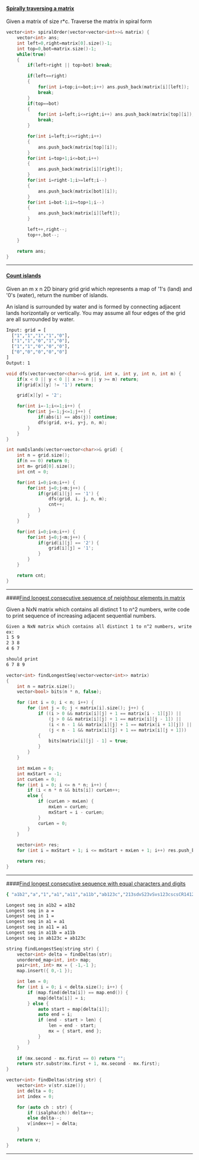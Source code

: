 #### [Spirally traversing a matrix ](https://practice.geeksforgeeks.org/problems/spirally-traversing-a-matrix-1587115621/1)

Given a matrix of size r\*c. Traverse the matrix in spiral form

```cpp
vector<int> spiralOrder(vector<vector<int>>& matrix) {
    vector<int> ans;
    int left=0,right=matrix[0].size()-1;
    int top=0,bot=matrix.size()-1;
    while(true)
    {
        if(left>right || top>bot) break;

        if(left==right)
        {
            for(int i=top;i<=bot;i++) ans.push_back(matrix[i][left]);
            break;
        }
        if(top==bot)
        {
            for(int i=left;i<=right;i++) ans.push_back(matrix[top][i]);
            break;
        }

        for(int i=left;i<=right;i++)
        {
            ans.push_back(matrix[top][i]);
        }
        for(int i=top+1;i<=bot;i++)
        {
            ans.push_back(matrix[i][right]);
        }
        for(int i=right-1;i>=left;i--)
        {
            ans.push_back(matrix[bot][i]);
        }
        for(int i=bot-1;i>=top+1;i--)
        {
            ans.push_back(matrix[i][left]);
        }

        left++,right--;
        top++,bot--;
    }

    return ans;
}
```

---

#### [Count islands](https://leetcode.com/problems/number-of-islands/)

Given an m x n 2D binary grid grid which represents a map of '1's (land) and '0's (water), return the number of islands.

An island is surrounded by water and is formed by connecting adjacent lands horizontally or vertically. You may assume all four edges of the grid are all surrounded by water.

```sh
Input: grid = [
  ["1","1","1","1","0"],
  ["1","1","0","1","0"],
  ["1","1","0","0","0"],
  ["0","0","0","0","0"]
]
Output: 1
```

```cpp
void dfs(vector<vector<char>>& grid, int x, int y, int n, int m) {
    if(x < 0 || y < 0 || x >= n || y >= m) return;
    if(grid[x][y] != '1') return;

    grid[x][y] = '2';

    for(int i=-1;i<=1;i++) {
        for(int j=-1;j<=1;j++) {
            if(abs(i) == abs(j)) continue;
            dfs(grid, x+i, y+j, n, m);
        }
    }
}

int numIslands(vector<vector<char>>& grid) {
    int n = grid.size();
    if(n == 0) return 0;
    int m= grid[0].size();
    int cnt = 0;

    for(int i=0;i<n;i++) {
        for(int j=0;j<m;j++) {
            if(grid[i][j] == '1') {
                dfs(grid, i, j, n, m);
                cnt++;
            }
        }
    }

    for(int i=0;i<n;i++) {
        for(int j=0;j<m;j++) {
            if(grid[i][j] == '2') {
                grid[i][j] = '1';
            }
        }
    }

    return cnt;
}
```

---
####[Find longest consecutive sequence of neighhour elements in matrix](https://www.careercup.com/question?id=5147801809846272)

Given a NxN matrix which contains all distinct 1 to n^2 numbers, write code to print sequence of increasing adjacent sequential numbers.

```sh
Given a NxN matrix which contains all distinct 1 to n^2 numbers, write code to print sequence of increasing adjacent sequential numbers.
ex:
1 5 9
2 3 8
4 6 7

should print
6 7 8 9
```

```cpp
vector<int> findLongestSeq(vector<vector<int>> matrix)
{
    int n = matrix.size();
    vector<bool> bits(n * n, false);

    for (int i = 0; i < n; i++) {
        for (int j = 0; j < matrix[i].size(); j++) {
            if ((i > 0 && matrix[i][j] + 1 == matrix[i - 1][j]) ||
                (j > 0 && matrix[i][j] + 1 == matrix[i][j - 1]) ||
                (i < n - 1 && matrix[i][j] + 1 == matrix[i + 1][j]) ||
                (j < n - 1 && matrix[i][j] + 1 == matrix[i][j + 1]))
            {
                bits[matrix[i][j] - 1] = true;
            }
        }
    }

    int mxLen = 0;
    int mxStart = -1;
    int curLen = 0;
    for (int i = 0; i <= n * n; i++) {
        if (i < n * n && bits[i]) curLen++;
        else {
            if (curLen > mxLen) {
                mxLen = curLen;
                mxStart = i - curLen;
            }
            curLen = 0;
        }
    }

    vector<int> res;
    for (int i = mxStart + 1; i <= mxStart + mxLen + 1; i++) res.push_back(i);

    return res;
}
```
---
####[Find longest consecutive sequence with equal characters and digits]()

```sh
{ "a1b2","a","1","a1","a11","a11b","ab123c","213sdvS23vSvs123cscsCR1412323t1214rcR1241" }

Longest seq in a1b2 = a1b2
Longest seq in a =
Longest seq in 1 =
Longest seq in a1 = a1
Longest seq in a11 = a1
Longest seq in a11b = a11b
Longest seq in ab123c = ab123c
```

```cpp
string findLongestSeq(string str) {
    vector<int> delta = findDeltas(str);
    unordered_map<int, int> map;
    pair<int, int> mx = { -1,-1 };
    map.insert({ 0,-1 });

    int len = 0;
    for (int i = 0; i < delta.size(); i++) {
        if (map.find(delta[i]) == map.end()) {
            map[delta[i]] = i;
        } else {
            auto start = map[delta[i]];
            auto end = i;
            if (end - start > len) {
                len = end - start;
                mx = { start, end };
            }
        }
    }

    if (mx.second - mx.first == 0) return "";
    return str.substr(mx.first + 1, mx.second - mx.first);
}

vector<int> findDeltas(string str) {
    vector<int> v(str.size());
    int delta = 0;
    int index = 0;

    for (auto ch : str) {
        if (isalpha(ch)) delta++;
        else delta--;
        v[index++] = delta;
    }

    return v;
}
```
---
